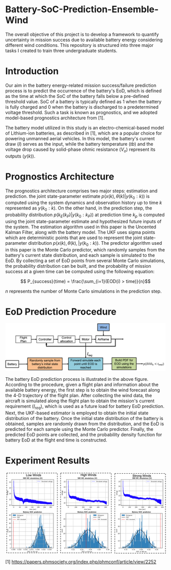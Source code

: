 # Battery-SoC-Prediction-Ensemble-Wind
The overall objective of this project is to develop a framework to quantify uncertainty in mission success due to available battery energy considering different wind conditions.
This repository is structured into three major tasks I created to train three undergraduate students. 

# Introduction 
Our aim in the battery energy-related mission success/failure prediction process is to predict the occurrence of the battery's EoD, which is defined as the time at which the SoC of the battery falls below a pre-defined threshold value. SoC of a battery is typically defined as 1 when the battery is fully charged and 0 when the battery is discharged to a predetermined voltage threshold. Such a task is known as prognostics, and we adopted model-based prognostics architecture from [1]. 

The battery model utilized in this study is an electro-chemical-based model of Lithium-ion batteries, as described in [1], which are a popular choice for powering unmanned aerial vehicles. In this model, the battery's current draw ($I$) serves as the input, while the battery temperature ($tb$) and the voltage drop caused by solid-phase ohmic resistance ($V_o$) represent its outputs ($y(k)$).

# Prognostics Architecture 
The prognostics architecture comprises two major steps: estimation and prediction. the joint state-parameter estimate $p(x(k), \theta(k)|y(k_0:k))$ is computed using the system dynamics and observation history up to time $k$ represented as $y(k_0:k)$. On the other hand, in the prediction step, the probability distribution $p(k_E(k_P)|y(k_0:k_P))$ at prediction time $k_p$ is computed using the joint state-parameter estimate and hypothesized future inputs of the system. The estimation algorithm used in this paper is the Uncented Kalman Filter, along with the battery model. The UKF uses sigma points which are deterministic points that are used to represent the joint state-parameter distribution $p(x(k), \theta(k),|y(k_0:k))$. The predictor algorithm used in this paper is the Monte Carlo predictor, which randomly samples from the battery's current state distribution, and each sample is simulated to the EoD.  By collecting a set of EoD points from several Monte Carlo simulations, the probability distribution can be built, and the probability of mission success at a given time can be computed using the following equation:


   $$ P_{success}(time) = \frac{\sum_{i=1}(EOD(i) > time)}{n}$$

$n$ represents the number of Monte Carlo simulations in the prediction step.

# EoD Prediction Procedure

![](Week%203/prog_procedure.png)


The battery EoD prediction process is illustrated in the above figure. According to the procedure, given a flight plan and information about the available battery energy, the first step is to obtain the wind forecast along the 4-D trajectory of the flight plan. After collecting the wind data, the aircraft is simulated along the flight plan to obtain the mission's current requirement ($I_{req}$), which is used as a future load for battery EoD prediction. Next, the UKF-based estimator is employed to obtain the initial state distribution of the battery. Once the initial state distribution of the battery is obtained, samples are randomly drawn from the distribution, and the EoD is predicted for each sample using the Monte Carlo predictor. Finally, the predicted EoD points are collected, and the probability density function for battery EoD at the flight end time is constructed.

# Experiment Results 

![](Week%203/wind_results.png)

[1] https://papers.phmsociety.org/index.php/phmconf/article/view/2252
